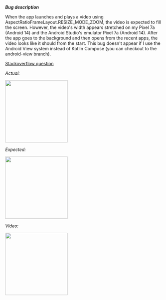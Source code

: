 ***Bug description***

When the app launches and plays a video using AspectRatioFrameLayout.RESIZE_MODE_ZOOM, the video is expected to fill the screen.
However, the video's width appears stretched on my Pixel 7a (Android 14) and the Android Studio's emulator Pixel 7a (Android 14). 
After the app goes to the background and then opens from the recent apps, the video looks like it should from the start.
This bug doesn't appear if I use the Android View system instead of Kotlin Compose (you can checkout to the android-view branch).

[Stackoverflow question](https://stackoverflow.com/questions/78365997/exoplayer-video-has-stretched-width)

*Actual:*

<img src="./screenshots/Screenshot_20240422_121212.png" width="200" />

*Expected:*

<img src="./screenshots/after_restoring_from_background.png" width="200" />

*Video:*

<img src="./screenshots/Screen_recording_20240422_122558.gif" width="200" />

